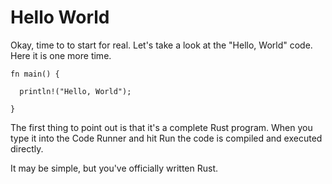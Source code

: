 # Hello World

Okay, time to to start for real. Let's take
a look at the "Hello, World" code. Here
it is one more time.

```rust, noplayground, EXAMPLE1
fn main() {

  println!("Hello, World");

}
```

The first thing to point out is that it's a complete
Rust program. When you type it into the
Code Runner and hit Run the code is compiled and
executed directly.

It may be simple, but you've officially written Rust.
